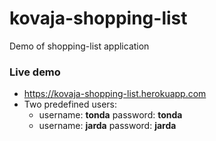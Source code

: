 # kovaja-shopping-list
Demo of shopping-list application

### Live demo
- https://kovaja-shopping-list.herokuapp.com
- Two predefined users:
    - username: **tonda** password: **tonda** 
    - username: **jarda** password: **jarda**
